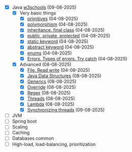 - [x] Java [w3schools](https://www.w3schools.com/java/) (09-08-2025)
  - [x] Very basic things
    - [x] [primitives](./basics/basics/simple/) (04-08-2025)
    - [x] [polymorphism](./basics/basics/simple/) (04-08-2025)
    - [x] [inheritance. final class](./basics/basics/simple/) (04-08-2025)
    - [x] [public, private, protected](./basics//basics/simple/) (04-08-2025)
    - [x] [static keyword](./basics/basics/simple/) (04-08-2025)
    - [x] [abstract keyword](./basics/basics/abstractpack/) (04-08-2025)
    - [x] [enums](./basics/basics/enumpack/) (04-08-2025)
    - [x] [Errors. Types of errors. Try catch](./basics/basics/errorpack/) (04-08-2025)
  - [x] Advanced (08-08-2025)
    - [x] [File. Read write](./basics/advanced/filepack/) (04-08-2025)
    - [x] [Java Data Structures](./basics/advanced/ds/) (08-08-2025)
    - [x] [Generics](./basics/advanced/ds/) (08-08-2025)
    - [x] [Override](./basics/basics/simple/Honda.java) (08-08-2025)
    - [x] [Regex](./basics/advanced/regex/) (08-08-2025)
    - [x] [Threads](./basics/advanced/theads/) (08-08-2025)
    - [x] [Lambda](./basics/advanced/lambda/) (08-08-2025)
    - [x] [Synchronizing threads](./basics/advanced/syncing_threads/) (09-08-2025)
- [ ] JVM
- [ ] Spring boot
- [ ] Scaling
- [ ] Caching
- [ ] Databases common
- [ ] High-load, load-balancing, prioritization
